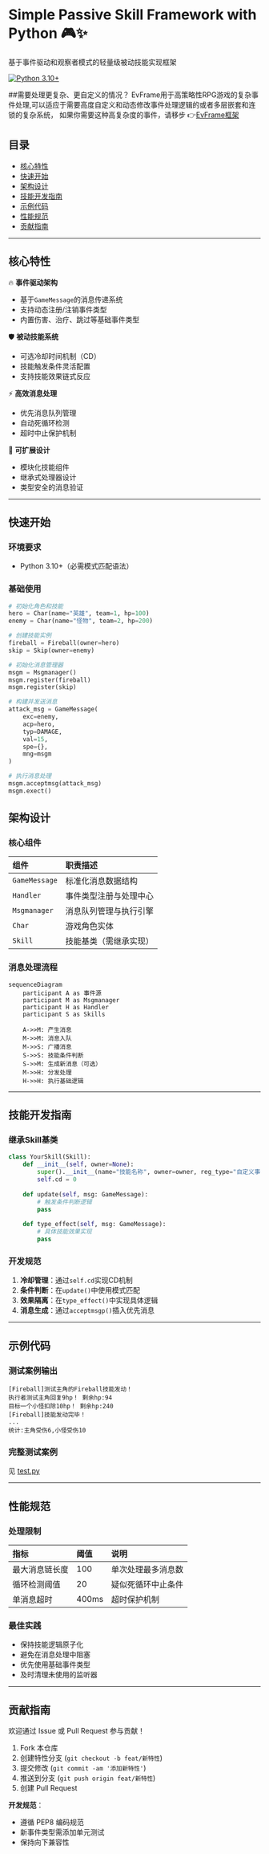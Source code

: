 # Simple Passive Skill Framework with Python 🎮✨

基于事件驱动和观察者模式的轻量级被动技能实现框架

[![Python 3.10+](https://img.shields.io/badge/python-3.10%2B-blue.svg)](https://www.python.org/downloads/)

##需要处理更复杂、更自定义的情况？
EvFrame用于高策略性RPG游戏的复杂事件处理,可以适应于需要高度自定义和动态修改事件处理逻辑的或者多层嵌套和连锁的复杂系统，
如果你需要这种高复杂度的事件，请移步
👉[EvFrame框架](https://github.com/687jsassd/ComplexEvent_RPGframe--Python-)
## 目录
- [核心特性](#核心特性)
- [快速开始](#快速开始)
- [架构设计](#架构设计)
- [技能开发指南](#技能开发指南)
- [示例代码](#示例代码)
- [性能规范](#性能规范)
- [贡献指南](#贡献指南)

---

## 核心特性

🔥 **事件驱动架构**  
- 基于`GameMessage`的消息传递系统
- 支持动态注册/注销事件类型
- 内置伤害、治疗、跳过等基础事件类型

🛡️ **被动技能系统**  
- 可选冷却时间机制（CD）
- 技能触发条件灵活配置
- 支持技能效果链式反应

⚡ **高效消息处理**  
- 优先消息队列管理
- 自动死循环检测
- 超时中止保护机制

🔧 **可扩展设计**  
- 模块化技能组件
- 继承式处理器设计
- 类型安全的消息验证

---

## 快速开始

### 环境要求
- Python 3.10+（必需模式匹配语法）

### 基础使用
```python
# 初始化角色和技能
hero = Char(name="英雄", team=1, hp=100)
enemy = Char(name="怪物", team=2, hp=200)

# 创建技能实例
fireball = Fireball(owner=hero)
skip = Skip(owner=enemy)

# 初始化消息管理器
msgm = Msgmanager()
msgm.register(fireball)
msgm.register(skip)

# 构建并发送消息
attack_msg = GameMessage(
    exc=enemy,
    acp=hero,
    typ=DAMAGE,
    val=15,
    spe={},
    mng=msgm
)

# 执行消息处理
msgm.acceptmsg(attack_msg)
msgm.exect()
```

## 架构设计

### 核心组件

| 组件          | 职责描述               |
| :------------ | :--------------------- |
| `GameMessage` | 标准化消息数据结构     |
| `Handler`     | 事件类型注册与处理中心 |
| `Msgmanager`  | 消息队列管理与执行引擎 |
| `Char`        | 游戏角色实体           |
| `Skill`       | 技能基类（需继承实现） |

### 消息处理流程

```mermaid
sequenceDiagram
    participant A as 事件源
    participant M as Msgmanager
    participant H as Handler
    participant S as Skills
    
    A->>M: 产生消息
    M->>M: 消息入队
    M->>S: 广播消息
    S->>S: 技能条件判断
    S->>M: 生成新消息（可选）
    M->>H: 分发处理
    H->>H: 执行基础逻辑
```

------

## 技能开发指南

### 继承Skill基类

```python
class YourSkill(Skill):
    def __init__(self, owner=None):
        super().__init__(name="技能名称", owner=owner, reg_type="自定义事件类型")
        self.cd = 0
    
    def update(self, msg: GameMessage):
        # 触发条件判断逻辑
        pass
    
    def type_effect(self, msg: GameMessage):
        # 具体技能效果实现
        pass
```

### 开发规范

1. **冷却管理**：通过`self.cd`实现CD机制
2. **条件判断**：在`update()`中使用模式匹配
3. **效果隔离**：在`type_effect()`中实现具体逻辑
4. **消息生成**：通过`acceptmsgp()`插入优先消息

------

## 示例代码

### 测试案例输出

```text
[Fireball]测试主角的Fireball技能发动！
执行者测试主角回复9hp！ 剩余hp:94
目标一个小怪扣除10hp！ 剩余hp:240
[Fireball]技能发动完毕！
...
统计:主角受伤6,小怪受伤10
```

### 完整测试案例

见 [test.py](test.py)

------

## 性能规范

### 处理限制

| 指标           | 阈值  | 说明               |
| :------------- | :---- | :----------------- |
| 最大消息链长度 | 100   | 单次处理最多消息数 |
| 循环检测阈值   | 20    | 疑似死循环中止条件 |
| 单消息超时     | 400ms | 超时保护机制       |

### 最佳实践

- 保持技能逻辑原子化
- 避免在消息处理中阻塞
- 优先使用基础事件类型
- 及时清理未使用的监听器

------

## 贡献指南

欢迎通过 Issue 或 Pull Request 参与贡献！

1. Fork 本仓库
2. 创建特性分支 (`git checkout -b feat/新特性`)
3. 提交修改 (`git commit -am '添加新特性'`)
4. 推送到分支 (`git push origin feat/新特性`)
5. 创建 Pull Request

**开发规范**：

- 遵循 PEP8 编码规范
- 新事件类型需添加单元测试
- 保持向下兼容性
